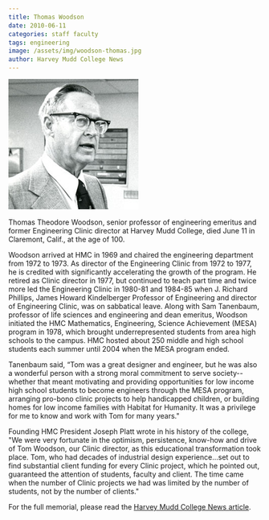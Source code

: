 ```yaml
---
title: Thomas Woodson
date: 2010-06-11
categories: staff faculty
tags: engineering
image: /assets/img/woodson-thomas.jpg
author: Harvey Mudd College News
---
```

![Thomas Theodore Woodson](/assets/img/woodson-thomas.jpg)

Thomas Theodore Woodson, senior professor of engineering emeritus and former Engineering Clinic director at Harvey Mudd College, died June 11 in Claremont, Calif., at the age of 100.

Woodson arrived at HMC in 1969 and chaired the engineering department from 1972 to 1973. As director of the Engineering Clinic from 1972 to 1977, he is credited with significantly accelerating the growth of the program. He retired as Clinic director in 1977, but continued to teach part time and twice more led the Engineering Clinic in 1980-81 and 1984-85 when J. Richard Phillips, James Howard Kindelberger Professor of Engineering and director of Engineering Clinic, was on sabbatical leave. Along with Sam Tanenbaum, professor of life sciences and engineering and dean emeritus, Woodson initiated the HMC Mathematics, Engineering, Science Achievement (MESA) program in 1978, which brought underrepresented students from area high schools to the campus. HMC hosted about 250 middle and high school students each summer until 2004 when the MESA program ended.

Tanenbaum said, “Tom was a great designer and engineer, but he was also a wonderful person with a strong moral commitment to serve society--whether that meant motivating and providing opportunities for low income high school students to become engineers through the MESA program, arranging pro-bono clinic projects to help handicapped children, or building homes for low income families with Habitat for Humanity. It was a privilege for me to know and work with Tom for many years."

Founding HMC President Joseph Platt wrote in his history of the college, "We were very fortunate in the optimism, persistence, know-how and drive of Tom Woodson, our Clinic director, as this educational transformation took place. Tom, who had decades of industrial design experience...set out to find substantial client funding for every Clinic project, which he pointed out, guaranteed the attention of students, faculty and client. The time came when the number of Clinic projects we had was limited by the number of students, not by the number of clients."

For the full memorial, please read the [Harvey Mudd College News article](https://www.hmc.edu/non-wp-sites/old-news/woodson-professor-emeritus-dies.php).
